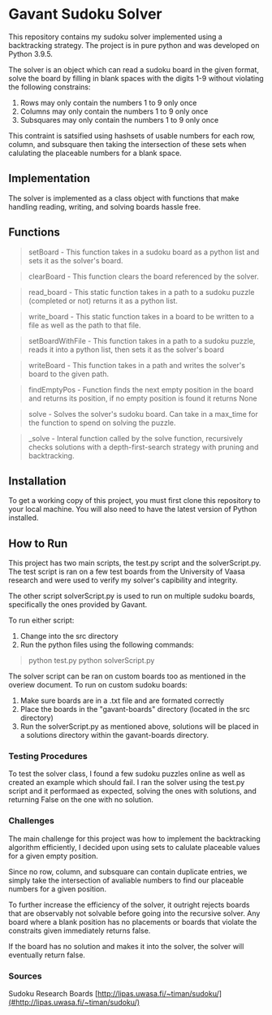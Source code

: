 # Gavant Sudoku Solver
This repository contains my sudoku solver implemented using a backtracking strategy. The project is in pure python and was developed on Python 3.9.5.

The solver is an object which can read a sudoku board in the given format, solve the board by filling in blank spaces with the digits 1-9 without violating the following constrains:
1. Rows may only contain the numbers 1 to 9 only once
2. Columns may only contain the numbers 1 to 9 only once
3. Subsquares may only contain the numbers 1 to 9 only once

This contraint is satsified using hashsets of usable numbers for each row, column, and subsquare then taking the intersection of these sets when calulating the placeable numbers for a blank space.

## Implementation
The solver is implemented as a class object with functions that make handling reading, writing, and solving boards hassle free.

## Functions
>setBoard - This function takes in a sudoku board as a python list and sets it as the solver's board.

>clearBoard - This function clears the board referenced by the solver.

>read_board - This static function takes in a path to a sudoku puzzle (completed or not) returns it as a python list.

> write_board - This static function takes in a board to be written to a file as well as the path to that file.

>setBoardWithFile - This function takes in a path to a sudoku puzzle, reads it into a python list, then sets it as the solver's board

>writeBoard - This function takes in a path and writes the solver's board to the given path.

>findEmptyPos - Function finds the next empty position in the board and returns its position, if no empty position is found it returns None

>solve - Solves the solver's sudoku board. Can take in a max_time for the function to spend on solving the puzzle.

>_solve - Interal function called by the solve function, recursively checks solutions with a depth-first-search strategy with pruning and backtracking.

## Installation
To get a working copy of this project, you must first clone this repository to your local machine. You will also need to have the latest version of Python installed.

## How to Run
This project has two main scripts, the test.py script and the solverScript.py. The test script is ran on a few test boards from the University of Vaasa research and were used to verify my solver's capibility and integrity.

The other script solverScript.py is used to run on multiple sudoku boards, specifically the ones provided by Gavant.

To run either script: 
1. Change into the src directory
2. Run the python files using the following commands:
> python test.py
> python solverScript.py

The solver script can be ran on custom boards too as mentioned in the overiew document. To run on custom sudoku boards:
1. Make sure boards are in a .txt file and are formated correctly
2. Place the boards in the "gavant-boards" directory (located in the src directory)
3. Run the solverScript.py as mentioned above, solutions will be placed in a solutions directory within the gavant-boards directory.

### Testing Procedures
To test the solver class, I found a few sudoku puzzles online as well as created an example which should fail. I ran the solver using the test.py script and it performaed as expected, solving the ones with solutions, and returning False on the one with no solution.

### Challenges
The main challenge for this project was how to implement the backtracking algorithm efficiently, I decided upon using sets to calulate placeable values for a given empty position. 

Since no row, column, and subsquare can contain duplicate entries, we simply take the intersection of avaliable numbers to find our placeable numbers for a given position.

To further increase the efficiency of the solver, it outright rejects boards that are observably not solvable before going into the recursive solver. Any board where a blank position has no placements or boards that violate the constraits given immediately returns false.

If the board has no solution and makes it into the solver, the solver will eventually return false.

### Sources
Sudoku Research Boards [http://lipas.uwasa.fi/~timan/sudoku/](#http://lipas.uwasa.fi/~timan/sudoku/)